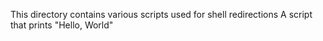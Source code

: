 This directory contains various scripts used for shell redirections
A script that prints "Hello, World"

